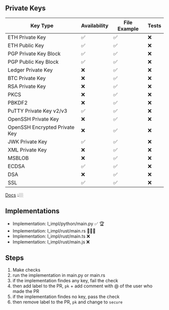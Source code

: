 ## Private Keys

| Key Type                         | Availability  | File Example  | Tests |
| ---------------------------------| --------------| --------------| ----- |
| ETH Private Key                  | ✅            | ✅            |❌
| ETH Public Key                   | ✅            | ✅            |❌
| PGP Private Key Block            | ✅            | ✅            |❌
| PGP Public Key Block             | ✅            | ✅            |❌
| Ledger Private Key               | ❌            | ✅            |❌
| BTC Private Key                  | ❌            | ✅            |❌
| RSA Private Key                  | ❌            | ✅            |❌
| PKCS                             | ❌            | ✅            |❌
| PBKDF2                           | ❌            | ✅            |❌
| PuTTY Private Key v2/v3          | ✅            | ✅            |❌
| OpenSSH Private Key              | ❌            | ✅            |❌
| OpenSSH Encrypted Private Key    | ❌            | ✅            |❌
| JWK Private Key                  | ✅            | ✅            |❌
| XML Private Key                  | ❌            | ✅            |❌
| MSBLOB                           | ❌            | ✅            |❌
| ECDSA                            | ✅            | ✅            |❌
| DSA                              | ❌            | ✅            |❌
| SSL                              | ✅            | ✅            |❌

[Docs](https://phpseclib.com/docs/rsa-keys) 👆🏼

## Implementations

-   Implementation: l_impl/python/main.py ✅ 🏆
-   Implementation: l_impl/rust/main.rs 🧑🏼‍🏭
-   Implementation: l_impl/rust/main.ts ❌
-   Implementation: l_impl/rust/main.js ❌

## Steps

1.  Make checks
2.  run the implementation in main.py or main.rs
3.  if the implementation findes any key, fail the check
4.  then add label to the PR, `pk` + add comment with @ of the user who made the PR
5.  if the implementation findes no key, pass the check
6.  then remove label to the PR, `pk` and change to `secure`
